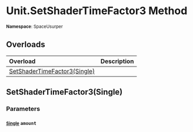 # Unit.SetShaderTimeFactor3 Method

<small>**Namespace**: SpaceUsurper</small>

## Overloads

<div markdown="1" class="member-table">

| Overload | Description |
| :------- | ----------- |
| [SetShaderTimeFactor3(Single)](#Single_) |  | 

</div>

## SetShaderTimeFactor3(Single)
### Parameters
#### <small>[Single](https://docs.microsoft.com/en-us/dotnet/api/system.single?view=netframework-4.5)</small> `amount`

